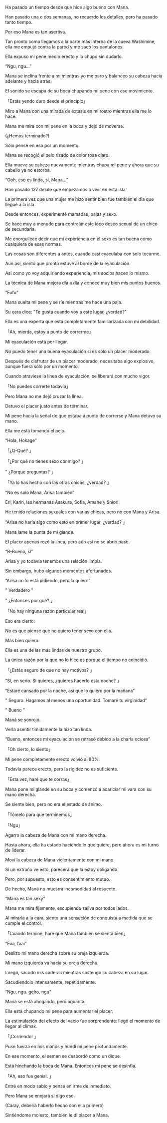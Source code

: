 
Ha pasado un tiempo desde que hice algo bueno con Mana.

Han pasado una o dos semanas, no recuerdo los detalles, pero ha pasado tanto tiempo.

Por eso Mana es tan asertiva.

Tan pronto como llegamos a la parte más interna de la cueva Washimine, ella me empujó contra la pared y me sacó los pantalones.

Ella expuso mi pene medio erecto y lo chupó sin dudarlo.

“Ngu, ngu…”

Mana se inclina frente a mí mientras yo me paro y balanceo su cabeza hacia adelante y hacia atrás.

El sonido se escapa de su boca chupando mi pene con ese movimiento.

「Estás yendo duro desde el principio」

Miro a Mana con una mirada de éxtasis en mi rostro mientras ella me lo hace.

Mana me mira con mi pene en la boca y dejó de moverse.

(¿Hemos terminado?)

Sólo pensé en eso por un momento.

Mana se recogió el pelo rizado de color rosa claro.

Ella mueve su cabeza nuevamente mientras chupa mi pene y ahora que su cabello ya no estorba.

“Ooh, eso es lindo, sí, Mana…”

Han pasado 127 desde que empezamos a vivir en esta isla.

La primera vez que una mujer me hizo sentir bien fue también el día que llegué a la isla.

Desde entonces, experimenté mamadas, pajas y sexo.

Se hace muy a menudo para controlar este loco deseo sexual de un chico de secundaria.

Me enorgullece decir que mi experiencia en el sexo es tan buena como cualquiera de esas normas.

Las cosas son diferentes a antes, cuando casi eyaculaba con solo tocarme.

Aun así, siento que pronto estuve al borde de la eyaculación.

Así como yo voy adquiriendo experiencia, mis socios hacen lo mismo.

La técnica de Mana mejora día a día y conoce muy bien mis puntos buenos.

“Fufu”

Mana suelta mi pene y se ríe mientras me hace una paja.

Su cara dice: "Te gusta cuando voy a este lugar, ¿verdad?"

Ella es una experta que está completamente familiarizada con mi debilidad.

「Ah, mierda, estoy a punto de correrme」

Mi eyaculación está por llegar.

No puedo tener una buena eyaculación si es sólo un placer moderado.

Después de disfrutar de un placer moderado, necesitaba algo explosivo, aunque fuera sólo por un momento.

Cuando atraviese la línea de eyaculación, se liberará con mucho vigor.

「No puedes correrte todavía」

Pero Mana no me dejó cruzar la línea.

Detuvo el placer justo antes de terminar.

Mi pene hacía la señal de que estaba a punto de correrse y Mana detuvo su mano.

Ella me está tomando el pelo.

“Hola, Hokage”

「¿Q-Qué? 」

「¿Por qué no tienes sexo conmigo? 」

" ¿Porque preguntas? 」

「Ya lo has hecho con las otras chicas, ¿verdad? 」

“No es solo Mana, Arisa también”

Eri, Karin, las hermanas Asakura, Sofia, Amane y Shiori.

He tenido relaciones sexuales con varias chicas, pero no con Mana y Arisa.

“Arisa no haría algo como esto en primer lugar, ¿verdad? 」

Mana lame la punta de mi glande.

El placer apenas rozó la línea, pero aún así no se abrió paso.

“B-Bueno, sí”

Arisa y yo todavía tenemos una relación limpia.

Sin embargo, hubo algunos momentos afortunados.

“Arisa no lo está pidiendo, pero la quiero”

" Verdadero "

" ¿Entonces por qué? 」

「No hay ninguna razón particular real」

Eso era cierto.

No es que piense que no quiero tener sexo con ella.

Más bien quiero.

Ella es una de las más lindas de nuestro grupo.

La única razón por la que no lo hice es porque el tiempo no coincidió.

「¿Estás seguro de que no hay motivos? 」

“Sí, en serio. Si quieres, ¿quieres hacerlo esta noche? 」

“Estaré cansado por la noche, así que lo quiero por la mañana”

" Seguro. Hagamos al menos una oportunidad. Tomaré tu virginidad”

" Bueno "

Maná se sonrojó.

Verla asentir tímidamente la hizo tan linda.

“Bueno, entonces mi eyaculación se retrasó debido a la charla ociosa”

「Oh cierto, lo siento」

Mi pene completamente erecto volvió al 80%.

Todavía parece erecto, pero la rigidez no es suficiente.

「Esta vez, haré que te corras」

Mana pone mi glande en su boca y comenzó a acariciar mi vara con su mano derecha.

Se siente bien, pero no era el estado de ánimo.

「Tómelo para que terminemos」

「Ngu」

Agarro la cabeza de Mana con mi mano derecha.

Hasta ahora, ella ha estado haciendo lo que quiere, pero ahora es mi turno de liderar.

Moví la cabeza de Mana violentamente con mi mano.

Si un extraño ve esto, parecerá que la estoy obligando.

Pero, por supuesto, esto es consentimiento mutuo.

De hecho, Mana no muestra incomodidad al respecto.

“Mana es tan sexy”

Mana me mira fijamente, escupiendo saliva por todos lados.

Al mirarla a la cara, siento una sensación de conquista a medida que se cumple el control.

「Cuando termine, haré que Mana también se sienta bien」

“Fua, fuai”

Deslizo mi mano derecha sobre su oreja izquierda.

Mi mano izquierda va hacia su oreja derecha.

Luego, sacudo mis caderas mientras sostengo su cabeza en su lugar.

Sacudiendolo intensamente, repetidamente.

“Ngu, ngu. geho, ngu”

Mana se está ahogando, pero aguanta.

Ella está chupando mi pene para aumentar el placer.

La estimulación del efecto del vacío fue sorprendente: llegó el momento de llegar al clímax.

「¡Corriendo! 」

Puse fuerza en mis manos y hundí mi pene profundamente.

En ese momento, el semen se desbordó como un dique.

Está hinchando la boca de Mana. Entonces mi pene se desinfla.

「Ah, eso fue genial. 」

Entré en modo sabio y pensé en irme de inmediato.

Pero Mana se enojará si digo eso.

(Caray, debería haberlo hecho con ella primero)

Sintiéndome molesto, también le di placer a Mana.